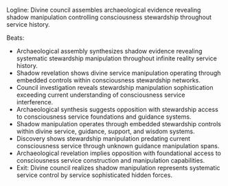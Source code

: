 ﻿---
series: 6
novella: 2
file: S6N2_CH09
type: chapter
pov: Divine Council
setting: Archaeological assembly - shadow revelation
word_target_min: 1201
word_target_max: 2299
status: outline
---
Logline: Divine council assembles archaeological evidence revealing shadow manipulation controlling consciousness stewardship throughout service history.

Beats:
- Archaeological assembly synthesizes shadow evidence revealing systematic stewardship manipulation throughout infinite reality service history.
- Shadow revelation shows divine service manipulation operating through embedded controls within consciousness stewardship networks.
- Council investigation reveals stewardship manipulation sophistication exceeding current understanding of consciousness service interference.
- Archaeological synthesis suggests opposition with stewardship access to consciousness service foundations and guidance systems.
- Shadow manipulation operates through embedded stewardship controls within divine service, guidance, support, and wisdom systems.
- Discovery shows stewardship manipulation predating current consciousness service through unknown guidance manipulation spans.
- Archaeological revelation implies opposition with foundational access to consciousness service construction and manipulation capabilities.
- Exit: Divine council realizes shadow manipulation represents systematic service control by service sophisticated hidden forces.